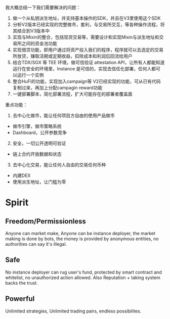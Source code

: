 我大概总结一下我们需要解决的问题：
1. 做一个从私钥派生地址，并支持基本操作的SDK，并且在V3里使用这个SDK
2. 分析V2版本已经实现的完整做市，套利，与交易所交互，等各种操作流程，将其结合到V3版本中
3. 实现与Mixin的整合，包括现货交易等，需要设计和实现Mixin与派生地址和交易所之间的资金池功能
4. 实现借贷功能，即用户通过将资产投入我们的程序，程序就可以去选定的交易所放贷，赚取活期或定期收益，扣除成本和利润后回流给用户
5. 结合TDX/SGX 等 TEE 环境，做可信验证 attestation API，让所有人都能知道运行在安全的环境里，Instance 是可信的，实现去信任化部署，任何人都可以运行一个实例
6. 整合HuFi的功能，实现加入campaign等 V2已经实现的功能，可从已有代码复制过来，再加上分配campagin reward功能
7. 一键部署脚本，简化部署流程，扩大可能存在的部署者覆盖面


重点功能：
1. 去中心化做市，能让任何项目方自由的使用产品做市
  - 做市引擎，做市策略系统
  - Dashboard，公开参数竞争

2. 安全，一切公开透明可验证
  - 链上合约开放数据和状态

3. 去中心化交易，能让任何人自由的交易任何币种
  - 内建DEX
  - 使用派生地址，让门槛为零


# Spirit

## Freedom/Permissionless

Anyone can market make, Anyone can be instance deployer, the market making is done by bots, the money is provided by anonymous entities, no authorities can say it's illegal.

## Safe

No instance deployer can rug user's fund, protected by smart contract and whitelist, no unauthorized action allowed. Also Reputation + taking system backs the trust.

## Powerful

Unlimited strategies, Unlimited trading pairs, endless possibilites.